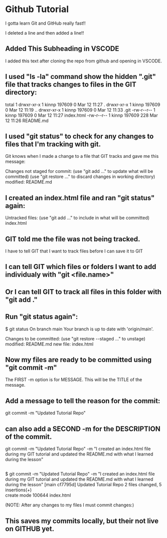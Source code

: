 # Github Tutorial

I gotta learn Git and GitHub really fast!!

I deleted a line and then added a line!!

## Added This Subheading in VSCODE

I added this text after cloning the repo 
from github and opening in VSCODE.

## I used "ls -la" command show the hidden ".git" file that tracks changes to files in the GIT directory:

total 1
drwxr-xr-x 1 kinnp 197609   0 Mar 12 11:27 .
drwxr-xr-x 1 kinnp 197609   0 Mar 12 11:19 ..
drwxr-xr-x 1 kinnp 197609   0 Mar 12 11:33 .git
-rw-r--r-- 1 kinnp 197609   0 Mar 12 11:27 index.html
-rw-r--r-- 1 kinnp 197609 228 Mar 12 11:26 README.md

## I used "git status" to check for any changes to files that I'm tracking with git.

Git knows when I made a change to a file that GIT tracks and gave me this message:

Changes not staged for commit:
  (use "git add <file>..." to update what will be committed)
  (use "git restore <file>..." to discard changes in working directory)
        modified:   README.md

## I created an index.html file and ran "git status" again: 

Untracked files:
  (use "git add <file>..." to include in what will be committed)
        index.html

## GIT told me the file was not being tracked.

I have to tell GIT that I want to track files before I can save it to GIT

## I can tell GIT which files or folders I want to add individualy with "git <file.name>"

## Or I can tell GIT to track all files in this folder with "git add ."

## Run "git status again":

$ git status
On branch main
Your branch is up to date with 'origin/main'.      

Changes to be committed:
  (use "git restore --staged <file>..." to unstage)
        modified:   README.md 
        new file:   index.html

## Now my files are ready to be committed using "git commit -m"

The FIRST -m option is for MESSAGE. This will be the TITLE of the message.

## Add a message to tell the reason for the commit: 

git commit -m "Updated Tutorial Repo"

## can also add a SECOND -m for the DESCRIPTION of the commit.

git commit -m "Updated Tutorial Repo" -m "I created an index.html file during my GIT tutorial and updated the README.md with what I learned during the lesson"

## <enter>

$ git commit -m "Updated Tutorial Repo" -m "I created an index.html file during my GIT tutorial and updated the README.md with what I learned during the lesson"
[main cf7795d] Updated Tutorial Repo
 2 files changed, 5 insertions(+)   
 create mode 100644 index.html  

(NOTE: After any changes to my files I must commit changes:)

## This saves my commits locally, but their not live on GITHUB yet.









